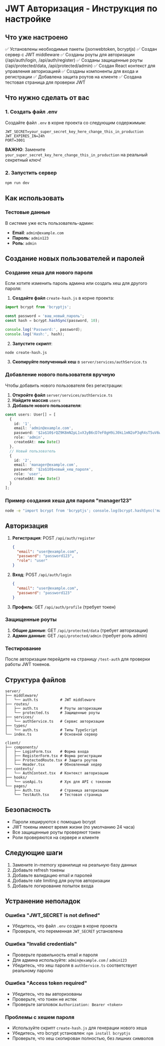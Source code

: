 # JWT Авторизация - Инструкция по настройке

## Что уже настроено

✅ Установлены необходимые пакеты (jsonwebtoken, bcryptjs)
✅ Создан сервер с JWT middleware
✅ Созданы роуты для авторизации (/api/auth/login, /api/auth/register)
✅ Созданы защищенные роуты (/api/protected/data, /api/protected/admin)
✅ Создан React контекст для управления авторизацией
✅ Созданы компоненты для входа и регистрации
✅ Добавлена защита роутов на клиенте
✅ Создана тестовая страница для проверки JWT

## Что нужно сделать от вас

### 1. Создать файл .env

Создайте файл `.env` в корне проекта со следующим содержимым:

```env
JWT_SECRET=your_super_secret_key_here_change_this_in_production
JWT_EXPIRES_IN=24h
PORT=3001
```

**ВАЖНО**: Замените `your_super_secret_key_here_change_this_in_production` на реальный секретный ключ!

### 2. Запустить сервер

```bash
npm run dev
```

## Как использовать

### Тестовые данные

В системе уже есть пользователь-админ:
- **Email**: `admin@example.com`
- **Пароль**: `admin123`
- **Роль**: `admin`

## Создание новых пользователей и паролей

### Создание хеша для нового пароля

Если хотите изменить пароль админа или создать хеш для другого пароля:

1. **Создайте файл** `create-hash.js` в корне проекта:

```javascript
import bcrypt from 'bcryptjs';

const password = 'ваш_новый_пароль';
const hash = bcrypt.hashSync(password, 10);

console.log('Password:', password);
console.log('Hash:', hash);
```

2. **Запустите скрипт**:
```bash
node create-hash.js
```

3. **Скопируйте полученный хеш** в `server/services/authService.ts`

### Добавление нового пользователя вручную

Чтобы добавить нового пользователя без регистрации:

1. **Откройте файл** `server/services/authService.ts`
2. **Найдите массив** `users`
3. **Добавьте нового пользователя**:

```typescript
const users: User[] = [
  {
    id: '1',
    email: 'admin@example.com',
    password: '$2a$10$rQZ9K8mN2pL1vX3yB6cD7eF8gH9iJ0kL1mN2oP3qR4sT5uV6wX7yZ8',
    role: 'admin',
    createdAt: new Date()
  },
  // Новый пользователь
  {
    id: '2',
    email: 'manager@example.com',
    password: '$2a$10$новый_хеш_пароля',
    role: 'user',
    createdAt: new Date()
  }
];
```

### Пример создания хеша для пароля "manager123"

```bash
node -e "import bcrypt from 'bcryptjs'; console.log(bcrypt.hashSync('manager123', 10))"
```

## Авторизация

1. **Регистрация**: POST `/api/auth/register`
   ```json
   {
     "email": "user@example.com",
     "password": "password123",
     "role": "user"
   }
   ```

2. **Вход**: POST `/api/auth/login`
   ```json
   {
     "email": "user@example.com",
     "password": "password123"
   }
   ```

3. **Профиль**: GET `/api/auth/profile` (требует токен)

### Защищенные роуты

1. **Общие данные**: GET `/api/protected/data` (требует авторизации)
2. **Админ данные**: GET `/api/protected/admin` (требует роль admin)

### Тестирование

После авторизации перейдите на страницу `/test-auth` для проверки работы JWT токенов.

## Структура файлов

```
server/
├── middleware/
│   └── auth.ts          # JWT middleware
├── routes/
│   ├── auth.ts          # Роуты авторизации
│   └── protected.ts     # Защищенные роуты
├── services/
│   └── authService.ts   # Сервис авторизации
├── types/
│   └── auth.ts          # Типы TypeScript
└── index.ts             # Основной сервер

client/
├── components/
│   ├── LoginForm.tsx    # Форма входа
│   ├── RegisterForm.tsx # Форма регистрации
│   ├── ProtectedRoute.tsx # Защита роутов
│   └── Header.tsx       # Обновленный хедер
├── contexts/
│   └── AuthContext.tsx  # Контекст авторизации
├── hooks/
│   └── useApi.ts        # Хук для API с токеном
└── pages/
    ├── Auth.tsx         # Страница авторизации
    └── TestAuth.tsx     # Тестовая страница
```

## Безопасность

- Пароли хешируются с помощью bcrypt
- JWT токены имеют время жизни (по умолчанию 24 часа)
- Все защищенные роуты проверяют токен
- Роли проверяются на сервере и клиенте

## Следующие шаги

1. Замените in-memory хранилище на реальную базу данных
2. Добавьте refresh токены
3. Добавьте валидацию email и паролей
4. Добавьте rate limiting для роутов авторизации
5. Добавьте логирование попыток входа

## Устранение неполадок

### Ошибка "JWT_SECRET is not defined"
- Убедитесь, что файл `.env` создан в корне проекта
- Проверьте, что переменная `JWT_SECRET` установлена

### Ошибка "Invalid credentials"
- Проверьте правильность email и пароля
- Для админа используйте: `admin@example.com` / `admin123`
- Убедитесь, что хеш пароля в `authService.ts` соответствует реальному паролю

### Ошибка "Access token required"
- Убедитесь, что вы авторизованы
- Проверьте, что токен не истек
- Проверьте заголовок `Authorization: Bearer <token>`

### Проблемы с хешем пароля
- Используйте скрипт `create-hash.js` для генерации нового хеша
- Убедитесь, что bcrypt установлен: `npm install bcryptjs`
- Проверьте, что хеш скопирован полностью, без лишних символов
